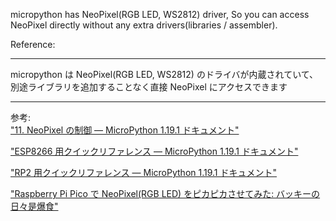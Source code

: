 micropython has NeoPixel(RGB LED, WS2812) driver, So you can access NeoPixel directly without any extra drivers(libraries / assembler).
  
  
Reference:  

  
-------------------------------------------------------------


micropython は NeoPixel(RGB LED, WS2812) のドライバが内蔵されていて、別途ライブラリを追加することなく直接 NeoPixel にアクセスできます


-------------------------------------------------------------
  
参考:  
["11. NeoPixel の制御 — MicroPython 1.19.1 ドキュメント"](https://micropython-docs-ja.readthedocs.io/ja/latest/esp8266/tutorial/neopixel.html)

["ESP8266 用クイックリファレンス — MicroPython 1.19.1 ドキュメント"](https://micropython-docs-ja.readthedocs.io/ja/latest/esp8266/quickref.html#neopixel-driver)

["RP2 用クイックリファレンス — MicroPython 1.19.1 ドキュメント"](https://micropython-docs-ja.readthedocs.io/ja/latest/rp2/quickref.html)

["Raspberry Pi Pico で NeoPixel(RGB LED) をピカピカさせてみた: バッキーの日々是爆食"](https://backy0175.seesaa.net/article/490246974.html)
